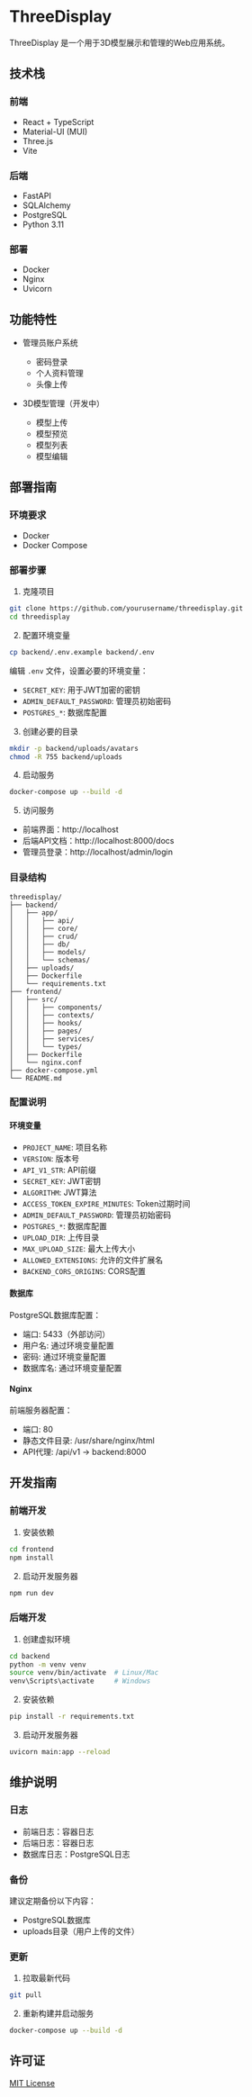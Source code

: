 # ThreeDisplay

ThreeDisplay 是一个用于3D模型展示和管理的Web应用系统。

## 技术栈

### 前端
- React + TypeScript
- Material-UI (MUI)
- Three.js
- Vite

### 后端
- FastAPI
- SQLAlchemy
- PostgreSQL
- Python 3.11

### 部署
- Docker
- Nginx
- Uvicorn

## 功能特性

- 管理员账户系统
  - 密码登录
  - 个人资料管理
  - 头像上传

- 3D模型管理（开发中）
  - 模型上传
  - 模型预览
  - 模型列表
  - 模型编辑

## 部署指南

### 环境要求

- Docker
- Docker Compose

### 部署步骤

1. 克隆项目
```bash
git clone https://github.com/yourusername/threedisplay.git
cd threedisplay
```

2. 配置环境变量
```bash
cp backend/.env.example backend/.env
```
编辑 `.env` 文件，设置必要的环境变量：
- `SECRET_KEY`: 用于JWT加密的密钥
- `ADMIN_DEFAULT_PASSWORD`: 管理员初始密码
- `POSTGRES_*`: 数据库配置

3. 创建必要的目录
```bash
mkdir -p backend/uploads/avatars
chmod -R 755 backend/uploads
```

4. 启动服务
```bash
docker-compose up --build -d
```

5. 访问服务
- 前端界面：http://localhost
- 后端API文档：http://localhost:8000/docs
- 管理员登录：http://localhost/admin/login

### 目录结构

```
threedisplay/
├── backend/
│   ├── app/
│   │   ├── api/
│   │   ├── core/
│   │   ├── crud/
│   │   ├── db/
│   │   ├── models/
│   │   └── schemas/
│   ├── uploads/
│   ├── Dockerfile
│   └── requirements.txt
├── frontend/
│   ├── src/
│   │   ├── components/
│   │   ├── contexts/
│   │   ├── hooks/
│   │   ├── pages/
│   │   ├── services/
│   │   └── types/
│   ├── Dockerfile
│   └── nginx.conf
├── docker-compose.yml
└── README.md
```

### 配置说明

#### 环境变量

- `PROJECT_NAME`: 项目名称
- `VERSION`: 版本号
- `API_V1_STR`: API前缀
- `SECRET_KEY`: JWT密钥
- `ALGORITHM`: JWT算法
- `ACCESS_TOKEN_EXPIRE_MINUTES`: Token过期时间
- `ADMIN_DEFAULT_PASSWORD`: 管理员初始密码
- `POSTGRES_*`: 数据库配置
- `UPLOAD_DIR`: 上传目录
- `MAX_UPLOAD_SIZE`: 最大上传大小
- `ALLOWED_EXTENSIONS`: 允许的文件扩展名
- `BACKEND_CORS_ORIGINS`: CORS配置

#### 数据库

PostgreSQL数据库配置：
- 端口: 5433（外部访问）
- 用户名: 通过环境变量配置
- 密码: 通过环境变量配置
- 数据库名: 通过环境变量配置

#### Nginx

前端服务器配置：
- 端口: 80
- 静态文件目录: /usr/share/nginx/html
- API代理: /api/v1 -> backend:8000

## 开发指南

### 前端开发

1. 安装依赖
```bash
cd frontend
npm install
```

2. 启动开发服务器
```bash
npm run dev
```

### 后端开发

1. 创建虚拟环境
```bash
cd backend
python -m venv venv
source venv/bin/activate  # Linux/Mac
venv\Scripts\activate     # Windows
```

2. 安装依赖
```bash
pip install -r requirements.txt
```

3. 启动开发服务器
```bash
uvicorn main:app --reload
```

## 维护说明

### 日志

- 前端日志：容器日志
- 后端日志：容器日志
- 数据库日志：PostgreSQL日志

### 备份

建议定期备份以下内容：
- PostgreSQL数据库
- uploads目录（用户上传的文件）

### 更新

1. 拉取最新代码
```bash
git pull
```

2. 重新构建并启动服务
```bash
docker-compose up --build -d
```

## 许可证

[MIT License](LICENSE) 